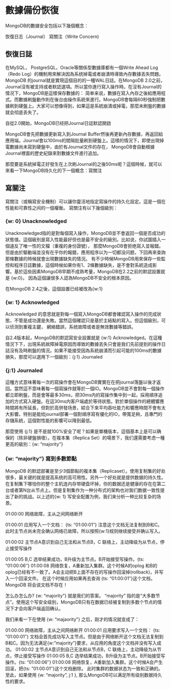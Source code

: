 # 數據備份恢復
 
MongoDB的數據安全包括以下幾個概念：

恢復日志（Journal）
寫關注（Write Concern)

## 恢復日誌

在MySQL， PostgreSQL，Oracle等關係型數據庫都有一個Write Ahead Log（Redo Log）的機制用來解決因為系统掉電或者崩潰時導致內存數據丟失問題。
MongoDB 的journal就是實現這個目的的一種WAL日誌。在MongoDB 2.0之前，Journal沒有被支持或者默認選項。所以當你進行寫入操作時。在沒有Journal的情况下，MongoDB是這樣保存數據的：
简单来说，數據在寫入內存之後給應用程式。而數據刷盤動作則在後台由操作系統來進行。MongoDB會每隔60秒強制把數據刷到硬盤上。大家可以想像得到，如果這是系統崩潰或掉電，那麼未刷盤的數據就会彻底丢失了。

自從2.0開始，MongoDB已经把Journal日誌默認開啟

MongoDB會先把數據更新寫入到Journal Buffer然後再更新內存數據，再返回給應用端。Journal會以100ms的間隔批量刷到硬盤上。這樣的情況下，即使出現掉電數據尚未寫到硬盤中，由於有Journal文件的存在，
MongoDB會自動根據Journal裡面的歷史紀錄來對數據文件進行追加。

那麼要是系統掉電正好發生在上次刷Journal的之後50ms呢？這個時候，就可以來看一下MongoDB持久化的下一個概念：寫關注

## 寫關注

寫關注（或稱寫安全機制）可以讓你靈活地指定寫操作的持久化設定。這是一個在性能和可靠性之间的一個權衡。 寫關注有以下幾個級別：

### {w: 0} Unacknowledged
Unacknowledged指的是對每個寫入操作，MongoDB並不會返回一個是否成功的狀態值。這個級別是寫入性能最好但也是最不安全的級別。比如说，你試圖插入一個違反了唯一性的文檔（重複的身份證號），
那麼MongoDB會拒绝寫入並報錯。但是由於驅動端並没有在乎你的報錯，應用程序以为一切都没问题，下回再來查詢那條數據的時候就會出現數據缺失的情況。
有不少時候MongoDB用來保存一些監控和程序日誌數據，這個時候如果你有1、2條數據缺失，是不會對系統造成影響。基於這些因素MongoDB早期不成熟考量，MongoDB在2.2之前的默認設置就是 {w:0}。
因為這個讓很多人認為MongoDB不安全的根本原因。

在MongoDB 2.4之後，這個設置已经被改為{w:1}

### {w: 1} Acknowledged
Acknowledged 的意思就是對每一個寫入MongoDB都會確認寫入操作的完成狀態，不管是成功還是失敗。當然這個確認只是基於主結點的寫入。但這個級別，可以侦测到重複主鍵， 網絡錯誤，系统故障或者是無效數據等錯誤。

自2.4版本起，MongoDB的默認寫安全設置就是 {w:1} Acknowledged。在這種情況下下，出現系統故障掉電原因而導致的數據丟失只會是我们先前提到的操作日誌沒有及時刷盤的情況。如果不能接受因為系統崩潰而引起可能的100ms的數據損失，那麼可以選用下一個級別：{j:1} Journaled

### {j:1} Journaled
這種方式意味著每一次的寫操作會在MongoDB實實在在把journal落盤以後才返回。當然這不意味著每一個寫操作就等於一個IO。MongoDB並不會對每一個操作都立即刷盤，而是會等最多30ms，把30ms内的寫操作集中到一起，採用順序追加的方式寫入硬盤。在這30ms内客户端處於等待狀態。對於單個操作的總體響應時間將有所延長，但對於高併發场景，綜合下來平均吞吐能力和響應時間不會有太大影響。特别是能给journal部署一個對順序寫有優化的IO，帶寬足夠，且專門的存儲系統，這個對性能的影響可以降到最低。

那麼使用 {j:1} 是不是就100%安全了呢？如果是單機版本，這個基本上是可以确保的（除非硬盤損壞）。在複本集（Replica Set）的場景下，我们還需要考虑一種更高的級別：{w: “majority”}

### {w: “majority”} 寫到多數節點
MongoDB 的默認部署是至少3個節點的複本集（Replicaset）。使用复制集的好处很多，最关键的就是提高系统的高可用性。另外一个好处就是提供数据的持久性。在复制集下哪怕你的整个主机连内存带硬盘坏掉，你的数据还是健康的存在在第二台或者第N台从节点上。但是复制集作为一种分布式的架构也对我们数据一致性提出了新的挑战。以上述的{w: 1} 写安全配置为例，我们来分析一种比较复杂的场景。

01:00:00 网络故障，主从之间网络断开

01:00:01 应用写入一个文档： {ts: “01:00:01″} 注意这个文档无法复制到B和C。此时主节点尚未完全确认网络已故障，所以按照{w:1}规则继续接受并确认写入。

01:00:02 主节点A意识到自己无法和从节点B，C 联络上，主动降级为从节点，停止接受写操作

01:00:05 B,C 选举结果成功，B升级为主节点。B开始接受写操作。{ts: “01:00:06″}
01:00:08 网络恢复，A重新加入集群。这个时候A的oplog 和B的oplog已经有不一致了。A会主动把B上面不存在的写操作回滚掉(rollback)，并写入一个回滚文件。
在这个时候应用如果再去查询 {ts: “01:00:01″}这个文档，MongoDB 将会说文档不存在！

怎么办怎么办? {w: “majority”} 就是我们的答案。 “majority” 指的是“大多数节点”。使用这个写安全级别，MongoDB只有在数据已经被复制到多数个节点的情况下才会向客户端返回确认。

我们来看一下在使用 {w: “majaority”} 之后，刚才的情况就变成了：

01:00:00 网络故障，主从之间网络断开
01:00:01 应用要求写入一个文档： {ts: “01:00:01″} 文档会首先成功写入主节点。但是由于网络断开这个文档无法复制到B和C。因为无法满足{w:”majority”}要求，从应用的角度这个文档并没有写入成功。
01:00:02 主节点A意识到自己无法和从节点B，C 联络上，主动降级为从节点，停止接受写操作
01:00:05 B,C 选举结果成功，B升级为主节点。B开始接受写操作。{ts: “01:00:06″}
01:00:08 网络恢复，A重新加入集群。这个时候A会产生回滚，把{ts: “01:00:01″}这个文档删除。 此时集群的数据状态为一致和正确的。
至此，如果使用 {w: “majority”, j:1 }, 那么MongoDB可以满足所有级别数据持久性的要求。
